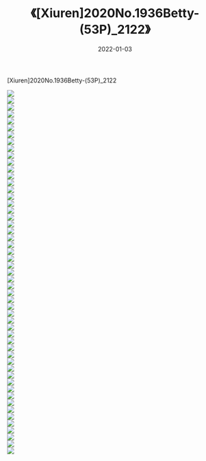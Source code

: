 ﻿---
layout: post
title:  《[Xiuren]2020No.1936Betty-(53P)_2122》
date:   2022-01-03
img: http://imgx.orgx.ga/萝莉/2022/[Xiuren]2020No.1936Betty-(53P)_2122/000.jpg
categories: [美女, 清纯, 唯美]
---

[Xiuren]2020No.1936Betty-(53P)_2122

  ![](http://imgx.orgx.ga/萝莉/2022/[Xiuren]2020No.1936Betty-(53P)_2122/001.jpg) <br> ![](http://imgx.orgx.ga/萝莉/2022/[Xiuren]2020No.1936Betty-(53P)_2122/002.jpg) <br> ![](http://imgx.orgx.ga/萝莉/2022/[Xiuren]2020No.1936Betty-(53P)_2122/003.jpg) <br> ![](http://imgx.orgx.ga/萝莉/2022/[Xiuren]2020No.1936Betty-(53P)_2122/004.jpg) <br> ![](http://imgx.orgx.ga/萝莉/2022/[Xiuren]2020No.1936Betty-(53P)_2122/005.jpg) <br> ![](http://imgx.orgx.ga/萝莉/2022/[Xiuren]2020No.1936Betty-(53P)_2122/006.jpg) <br> ![](http://imgx.orgx.ga/萝莉/2022/[Xiuren]2020No.1936Betty-(53P)_2122/007.jpg) <br> ![](http://imgx.orgx.ga/萝莉/2022/[Xiuren]2020No.1936Betty-(53P)_2122/008.jpg) <br> ![](http://imgx.orgx.ga/萝莉/2022/[Xiuren]2020No.1936Betty-(53P)_2122/009.jpg) <br> ![](http://imgx.orgx.ga/萝莉/2022/[Xiuren]2020No.1936Betty-(53P)_2122/010.jpg) <br> ![](http://imgx.orgx.ga/萝莉/2022/[Xiuren]2020No.1936Betty-(53P)_2122/011.jpg) <br> ![](http://imgx.orgx.ga/萝莉/2022/[Xiuren]2020No.1936Betty-(53P)_2122/012.jpg) <br> ![](http://imgx.orgx.ga/萝莉/2022/[Xiuren]2020No.1936Betty-(53P)_2122/013.jpg) <br> ![](http://imgx.orgx.ga/萝莉/2022/[Xiuren]2020No.1936Betty-(53P)_2122/014.jpg) <br> ![](http://imgx.orgx.ga/萝莉/2022/[Xiuren]2020No.1936Betty-(53P)_2122/015.jpg) <br> ![](http://imgx.orgx.ga/萝莉/2022/[Xiuren]2020No.1936Betty-(53P)_2122/016.jpg) <br> ![](http://imgx.orgx.ga/萝莉/2022/[Xiuren]2020No.1936Betty-(53P)_2122/017.jpg) <br> ![](http://imgx.orgx.ga/萝莉/2022/[Xiuren]2020No.1936Betty-(53P)_2122/018.jpg) <br> ![](http://imgx.orgx.ga/萝莉/2022/[Xiuren]2020No.1936Betty-(53P)_2122/019.jpg) <br> ![](http://imgx.orgx.ga/萝莉/2022/[Xiuren]2020No.1936Betty-(53P)_2122/020.jpg) <br> ![](http://imgx.orgx.ga/萝莉/2022/[Xiuren]2020No.1936Betty-(53P)_2122/021.jpg) <br> ![](http://imgx.orgx.ga/萝莉/2022/[Xiuren]2020No.1936Betty-(53P)_2122/022.jpg) <br> ![](http://imgx.orgx.ga/萝莉/2022/[Xiuren]2020No.1936Betty-(53P)_2122/023.jpg) <br> ![](http://imgx.orgx.ga/萝莉/2022/[Xiuren]2020No.1936Betty-(53P)_2122/024.jpg) <br> ![](http://imgx.orgx.ga/萝莉/2022/[Xiuren]2020No.1936Betty-(53P)_2122/025.jpg) <br> ![](http://imgx.orgx.ga/萝莉/2022/[Xiuren]2020No.1936Betty-(53P)_2122/026.jpg) <br> ![](http://imgx.orgx.ga/萝莉/2022/[Xiuren]2020No.1936Betty-(53P)_2122/027.jpg) <br> ![](http://imgx.orgx.ga/萝莉/2022/[Xiuren]2020No.1936Betty-(53P)_2122/028.jpg) <br> ![](http://imgx.orgx.ga/萝莉/2022/[Xiuren]2020No.1936Betty-(53P)_2122/029.jpg) <br> ![](http://imgx.orgx.ga/萝莉/2022/[Xiuren]2020No.1936Betty-(53P)_2122/030.jpg) <br> ![](http://imgx.orgx.ga/萝莉/2022/[Xiuren]2020No.1936Betty-(53P)_2122/031.jpg) <br> ![](http://imgx.orgx.ga/萝莉/2022/[Xiuren]2020No.1936Betty-(53P)_2122/032.jpg) <br> ![](http://imgx.orgx.ga/萝莉/2022/[Xiuren]2020No.1936Betty-(53P)_2122/033.jpg) <br> ![](http://imgx.orgx.ga/萝莉/2022/[Xiuren]2020No.1936Betty-(53P)_2122/034.jpg) <br> ![](http://imgx.orgx.ga/萝莉/2022/[Xiuren]2020No.1936Betty-(53P)_2122/035.jpg) <br> ![](http://imgx.orgx.ga/萝莉/2022/[Xiuren]2020No.1936Betty-(53P)_2122/036.jpg) <br> ![](http://imgx.orgx.ga/萝莉/2022/[Xiuren]2020No.1936Betty-(53P)_2122/037.jpg) <br> ![](http://imgx.orgx.ga/萝莉/2022/[Xiuren]2020No.1936Betty-(53P)_2122/038.jpg) <br> ![](http://imgx.orgx.ga/萝莉/2022/[Xiuren]2020No.1936Betty-(53P)_2122/039.jpg) <br> ![](http://imgx.orgx.ga/萝莉/2022/[Xiuren]2020No.1936Betty-(53P)_2122/040.jpg) <br> ![](http://imgx.orgx.ga/萝莉/2022/[Xiuren]2020No.1936Betty-(53P)_2122/041.jpg) <br> ![](http://imgx.orgx.ga/萝莉/2022/[Xiuren]2020No.1936Betty-(53P)_2122/042.jpg) <br> ![](http://imgx.orgx.ga/萝莉/2022/[Xiuren]2020No.1936Betty-(53P)_2122/043.jpg) <br> ![](http://imgx.orgx.ga/萝莉/2022/[Xiuren]2020No.1936Betty-(53P)_2122/044.jpg) <br> ![](http://imgx.orgx.ga/萝莉/2022/[Xiuren]2020No.1936Betty-(53P)_2122/045.jpg) <br> ![](http://imgx.orgx.ga/萝莉/2022/[Xiuren]2020No.1936Betty-(53P)_2122/046.jpg) <br> ![](http://imgx.orgx.ga/萝莉/2022/[Xiuren]2020No.1936Betty-(53P)_2122/047.jpg) <br> ![](http://imgx.orgx.ga/萝莉/2022/[Xiuren]2020No.1936Betty-(53P)_2122/048.jpg) <br> ![](http://imgx.orgx.ga/萝莉/2022/[Xiuren]2020No.1936Betty-(53P)_2122/049.jpg) <br> ![](http://imgx.orgx.ga/萝莉/2022/[Xiuren]2020No.1936Betty-(53P)_2122/050.jpg) <br> ![](http://imgx.orgx.ga/萝莉/2022/[Xiuren]2020No.1936Betty-(53P)_2122/051.jpg) <br> ![](http://imgx.orgx.ga/萝莉/2022/[Xiuren]2020No.1936Betty-(53P)_2122/052.jpg) <br> ![](http://imgx.orgx.ga/萝莉/2022/[Xiuren]2020No.1936Betty-(53P)_2122/053.jpg) <br>